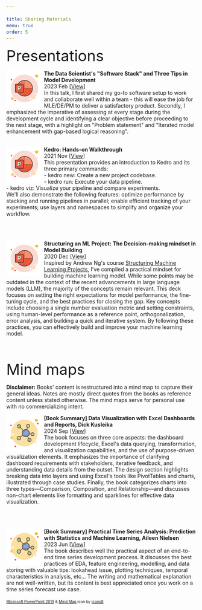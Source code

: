 ```yaml
---

title: Sharing Materials
menu: true
order: 5
---
```


<span style="font-size:40px;"> Presentations </span>
<p>
<span style="font-size:25px; float: left; width: 100px; height: 100px"> 
    <img src="/assets/icons/icons8-microsoft-powerpoint-2019-96.png">
</span>
<strong>    The Data Scientist's "Software Stack" and Three Tips in Model Development</strong>
<br>    2023 Feb [<a href="https://drive.google.com/file/d/1t5X78Gh5Pg4Vi3BY9PU8jil0AphT-3d2/view?usp=sharing">View</a>]<br>
In this talk, I first shared my go-to software setup to work and collaborate well within a team - this will ease the job for MLE/DE/PM to deliver a satisfactory product. Secondly, I emphasized the imperative of assessing at every stage during the development cycle and identifying a clear objective before proceeding to the next stage, with a highlight on "Problem statement" and "Iterated model enhancement with gap-based logical reasoning".
<br><br>


<p>
<span style="font-size:25px; float: left; width: 100px; height: 100px"> 
    <img src="/assets/icons/icons8-microsoft-powerpoint-2019-96.png">
</span>
<strong>    Kedro: Hands-on Walkthrough</strong>
<br>    2021 Nov [<a href="https://drive.google.com/file/d/1RvdaZqZ8dWurALclKAAivbRql__mme5g/view?usp=sharing">View</a>]<br>
This presentation provides an introduction to Kedro and its three primary commands:
<br>
- kedro new: Create a new project codebase.<br>
- kedro run: Execute your data pipeline.<br>
- kedro viz: Visualize your pipeline and compare experiments.
<br>
We'll also demonstrate the following features: optimize performance by stacking and running pipelines in parallel; enable efficient tracking of your experiments; use layers and namespaces to simplify and organize your workflow.

<br><br>

<p>
<span style="font-size:25px; float: left; width: 100px; height: 100px"> 
    <img src="/assets/icons/icons8-microsoft-powerpoint-2019-96.png">
</span>
<strong>    Structuring an ML Project: The Decision-making mindset in Model Building</strong>
<br>    2020 Dec [<a href="https://drive.google.com/file/d/1RJKGksWm3aXJwyQJsWDfE5zr14gBGpwG/view?usp=sharing">View</a>]<br>
Inspired by Andrew Ng's course <a href="https://www.coursera.org/learn/machine-learning-projects?specialization=deep-learning">Structuring Machine Learning Projects</a>, I've compiled a practical mindset for building machine learning model.
While some points may be outdated in the context of the recent advancements in large language models (LLM), the majority of the concepts remain relevant. 
This deck focuses on setting the right expectations for model performance, the fine-tuning cycle, and the best practices for closing the gap. 
Key concepts include choosing a single number evaluation metric and setting constraints, using human-level performance as a reference point, orthogonalization, error analysis, and building a quick and iterative system.
By following these practices, you can effectively build and improve your machine learning model.
<br><br>


</p>
<p style="clear:both;"><br></p>

<span style="font-size:40px;"> Mind maps </span>
<p><strong> Disclaimer:</strong> Books' content is restructured into a mind map to capture their general ideas. Notes are mostly direct quotes from the books as reference content unless stated otherwise. The mind maps serve for personal use with no commercializing intent.
</p>
<p>
<span style="font-size:25px; float: left; width: 100px; height: 100px"> 
    <img src="/assets/icons/icons8-mind-map-96.png">
</span>
<strong>    [Book Summary] Data Visualization with Excel Dashboards and Reports, Dick Kusleika </strong>
<br>    2024 Sep [<a href="https://miro.com/app/live-embed/uXjVKouf0z4=/?moveToViewport=-1611,-618,2808,1481&embedId=323602865658">View</a>]<br>
The book focuses on three core aspects: the dashboard development lifecycle, Excel's data querying, transformation, and visualization capabilities, and the use of purpose-driven visualization elements. It emphasizes the importance of clarifying dashboard requirements with stakeholders, iterative feedback, and understanding data details from the outset. The design section highlights breaking data into layers and using Excel's tools like PivotTables and charts, illustrated through case studies. Finally, the book categorizes charts into three types—Comparison, Composition, and Relationship—and discusses non-chart elements like formatting and sparklines for effective data visualization.  
</p>

<br><br>

<p>
<span style="font-size:25px; float: left; width: 100px; height: 100px"> 
    <img src="/assets/icons/icons8-mind-map-96.png">
</span>
<strong>    [Book Summary] Practical Time Series Analysis: Prediction with Statistics and Machine Learning, Aileen Nielsen </strong>
<br>    2023 Jun [<a href="https://miro.com/app/live-embed/uXjVPth3VJk=/?moveToViewport=-1497,-930,3523,1834&embedId=64272312016">View</a>]<br>
The book describes well the practical aspect of an end-to-end time series development process. It discusses the best practices of EDA, feature engineering, modelling, and data storing with valuable tips: lookahead issue, plotting techniques, temporal characteristics in analysis, etc... The writing and mathematical explanation are not well-written, but its content is best appreciated once you work on a time series forecast use case.  
</p>





<font size="1">
<a target="_blank" href="https://icons8.com/icon/36eqlXr87Aqe/microsoft-powerpoint-2019">Microsoft PowerPoint 2019</a> & <a target="_blank" href="https://icons8.com/icon/114249/mind-map">Mind Map</a> icon by <a target="_blank" href="https://icons8.com">Icons8</a>
</font>